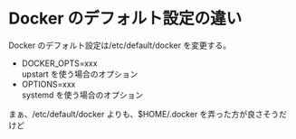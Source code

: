 # Docker のデフォルト設定の違い

Docker のデフォルト設定は/etc/default/docker を変更する。

- DOCKER_OPTS=xxx  
  upstart を使う場合のオプション
- OPTIONS=xxx  
  systemd を使う場合のオプション

まぁ、/etc/default/docker よりも、\$HOME/.docker を弄った方が良さそうだけど
